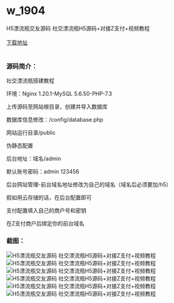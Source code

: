 # w_1904
H5漂流瓶交友源码 社交漂流瓶H5源码+对接Z支付+视频教程
<br/></br>
[下载地址](https://www.uuid2.com/1904.html "下载地址")
<br/></br>
<h3>源码简介：</h3>
<p>社交漂流瓶搭建教程<p>
<p>环境：Nginx 1.20.1-MySQL 5.6.50-PHP-7.3<p>
<p>上传源码至网站根目录，创建并导入数据库<p>
<p>数据库信息修改：/config/database.php<p>
<p>网站运行目录/public<p>
<p>伪静态配置<p>
<p>后台地址：域名/admin<p>
<p>默认账号密码：admin 123456<p>
<p>后台网站管理-前台域名地址修改为自己的域名（域名后必须要加/h5）<p>
<p>假如用云存储的话，在后台配置即可<p>
<p>支付配置填入自己的商户号和密钥<p>
<p>在Z支付商户后绑定你的前台域名<p>
<h3>截图：</h3>
<img src="https://www.uuid2.com/wp-content/uploads/img/202112/32cf628621.png" alt="H5漂流瓶交友源码 社交漂流瓶H5源码+对接Z支付+视频教程"><img src="https://www.uuid2.com/wp-content/uploads/img/202112/b0aeb34888.png" alt="H5漂流瓶交友源码 社交漂流瓶H5源码+对接Z支付+视频教程"><img src="https://www.uuid2.com/wp-content/uploads/img/202112/b02b132472.png" alt="H5漂流瓶交友源码 社交漂流瓶H5源码+对接Z支付+视频教程"><img src="https://www.uuid2.com/wp-content/uploads/img/202112/03ac29b469.png" alt="H5漂流瓶交友源码 社交漂流瓶H5源码+对接Z支付+视频教程"><img src="https://www.uuid2.com/wp-content/uploads/img/202112/03ac29b254.png" alt="H5漂流瓶交友源码 社交漂流瓶H5源码+对接Z支付+视频教程"><img src="https://www.uuid2.com/wp-content/uploads/img/202112/ad9b29d658.png" alt="H5漂流瓶交友源码 社交漂流瓶H5源码+对接Z支付+视频教程">
